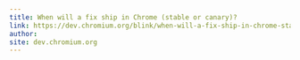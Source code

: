 ```yaml
---
title: When will a fix ship in Chrome (stable or canary)?
link: https://dev.chromium.org/blink/when-will-a-fix-ship-in-chrome-stable-or-canary
author: 
site: dev.chromium.org
---
```

